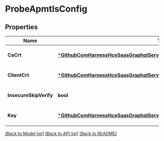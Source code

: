# ProbeApmtlsConfig

## Properties
Name | Type | Description | Notes
------------ | ------------- | ------------- | -------------
**CaCrt** | [***GithubComHarnessHceSaasGraphqlServerPkgDatabaseMongodbProbeSecretManager**](github_com_harness_hce-saas_graphql_server_pkg_database_mongodb_probe.SecretManager.md) |  | [optional] [default to null]
**ClientCrt** | [***GithubComHarnessHceSaasGraphqlServerPkgDatabaseMongodbProbeSecretManager**](github_com_harness_hce-saas_graphql_server_pkg_database_mongodb_probe.SecretManager.md) |  | [optional] [default to null]
**InsecureSkipVerify** | **bool** |  | [optional] [default to null]
**Key** | [***GithubComHarnessHceSaasGraphqlServerPkgDatabaseMongodbProbeSecretManager**](github_com_harness_hce-saas_graphql_server_pkg_database_mongodb_probe.SecretManager.md) |  | [optional] [default to null]

[[Back to Model list]](../README.md#documentation-for-models) [[Back to API list]](../README.md#documentation-for-api-endpoints) [[Back to README]](../README.md)

